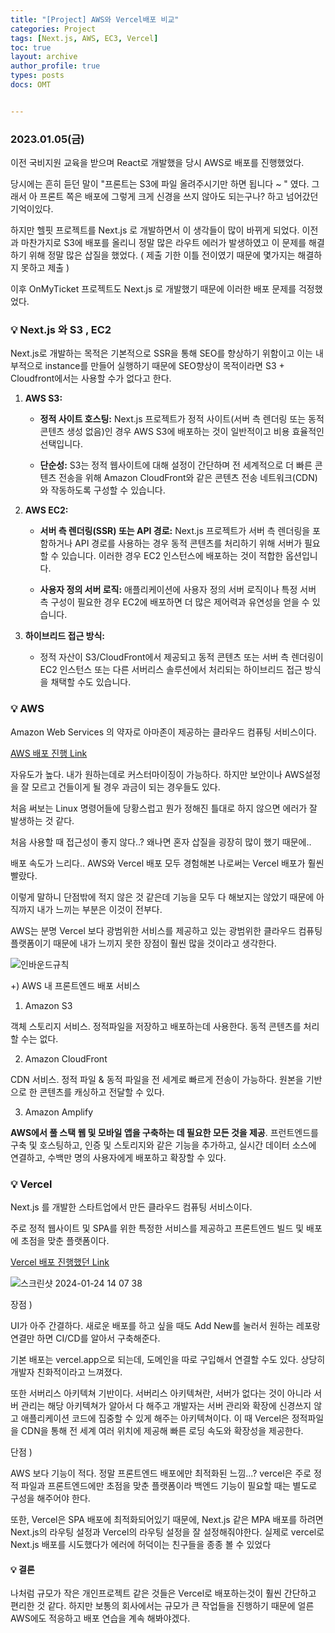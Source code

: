 ```yaml
---
title: "[Project] AWS와 Vercel배포 비교"
categories: Project
tags: [Next.js, AWS, EC3, Vercel]
toc: true
layout: archive
author_profile: true
types: posts
docs: OMT


---
```


###  2023.01.05(금)

이전 국비지원 교육을 받으며 React로 개발했을 당시 AWS로 배포를 진행했었다. 

당시에는 흔히 듣던 말이  "프론트는 S3에 파일 올려주시기만 하면 됩니다 ~ " 였다.  그래서 아 프론트 쪽은 배포에 그렇게 크게 신경을 쓰지 않아도 되는구나? 하고 넘어갔던 기억이있다. 

하지만 헬핏 프로젝트를 Next.js 로 개발하면서 이 생각들이 많이 바뀌게 되었다. 이전과 마찬가지로 S3에 배포를 올리니 정말 많은 라우트 에러가 발생하였고 이 문제를 해결하기 위해 정말 많은 삽질을 했었다. ( 제출 기한 이틀 전이였기 때문에 몇가지는 해결하지 못하고 제출 ) 

이후 OnMyTicket 프로젝트도 Next.js 로 개발했기 때문에 이러한 배포 문제를 걱정했었다. 

 ### 💡 Next.js 와 S3 , EC2

Next.js로 개발하는 목적은 기본적으로 SSR을 통해 SEO를 향상하기 위함이고 이는 내부적으로 instance를 만들어 실행하기 때문에 SEO향상이 목적이라면 S3 + Cloudfront에서는 사용할 수가 없다고 한다. 

1. **AWS S3:**

   - **정적 사이트 호스팅:** Next.js 프로젝트가 정적 사이트(서버 측 렌더링 또는 동적 콘텐츠 생성 없음)인 경우 AWS S3에 배포하는 것이 일반적이고 비용 효율적인 선택입니다.

   - **단순성:** S3는 정적 웹사이트에 대해 설정이 간단하며 전 세계적으로 더 빠른 콘텐츠 전송을 위해 Amazon CloudFront와 같은 콘텐츠 전송 네트워크(CDN)와 작동하도록 구성할 수 있습니다.

     

2. **AWS EC2:**

   - **서버 측 렌더링(SSR) 또는 API 경로:** Next.js 프로젝트가 서버 측 렌더링을 포함하거나 API 경로를 사용하는 경우 동적 콘텐츠를 처리하기 위해 서버가 필요할 수 있습니다. 이러한 경우 EC2 인스턴스에 배포하는 것이 적합한 옵션입니다.

   - **사용자 정의 서버 로직:** 애플리케이션에 사용자 정의 서버 로직이나 특정 서버 측 구성이 필요한 경우 EC2에 배포하면 더 많은 제어력과 유연성을 얻을 수 있습니다.

     

3. **하이브리드 접근 방식:**

   - 정적 자산이 S3/CloudFront에서 제공되고 동적 콘텐츠 또는 서버 측 렌더링이 EC2 인스턴스 또는 다른 서버리스 솔루션에서 처리되는 하이브리드 접근 방식을 채택할 수도 있습니다.

   



### 💡 AWS

Amazon Web Services 의 약자로 아마존이 제공하는 클라우드 컴퓨팅 서비스이다.

[AWS 배포 진행 Link](https://hoonikim.github.io/project/AWS%EB%B0%B0%ED%8F%AC%EC%97%B0%EC%8A%B5/)

자유도가 높다. 내가 원하는데로 커스터마이징이 가능하다. 하지만 보안이나 AWS설정을 잘 모르고 건들이게 될 경우 과금이 되는 경우들도 있다. 

처음 써보는 Linux 명령어들에 당황스럽고 뭔가 정해진 틀대로 하지 않으면 에러가 잘 발생하는 것 같다. 

처음 사용할 때 접근성이 좋지 않다..? 왜나면 혼자 삽질을 굉장히 많이 했기 때문에.. 

배포 속도가 느리다..  AWS와 Vercel 배포 모두 경험해본 나로써는 Vercel 배포가 훨씬 빨랐다. 

이렇게 말하니 단점밖에 적지 않은 것 같은데 기능을 모두 다 해보지는 않았기 때문에 아직까지 내가 느끼는 부분은 이것이 전부다. 

AWS는 분명 Vercel 보다 광범위한 서비스를 제공하고 있는 광범위한 클라우드 컴퓨팅 플랫폼이기 때문에 내가 느끼지 못한 장점이 훨씬 많을 것이라고 생각한다. 



![인바운드규칙](../../assets/images/2024-01-05-%E1%84%87%E1%85%A2%E1%84%91%E1%85%A9%E1%84%87%E1%85%B5%E1%84%80%E1%85%AD/afe76644-dc9a-4ca9-9016-ded45ae2f293.png)



+) AWS 내 프론트엔드 배포 서비스

1. Amazon S3

객체 스토리지 서비스. 정적파일을 저장하고 배포하는데 사용한다. 동적 콘텐츠를 처리할 수는 없다.

 

2. Amazon CloudFront

CDN 서비스. 정적 파일 & 동적 파일을 전 세계로 빠르게 전송이 가능하다. 원본을 기반으로 한 콘텐츠를 캐싱하고 전달할 수 있다. 

 

3. Amazon Amplify

 **AWS에서 풀 스택 웹 및 모바일 앱을 구축하는 데 필요한 모든 것을 제공**. 프런트엔드를 구축 및 호스팅하고, 인증 및 스토리지와 같은 기능을 추가하고, 실시간 데이터 소스에 연결하고, 수백만 명의 사용자에게 배포하고 확장할 수 있다.

 

### 💡 Vercel

Next.js 를 개발한 스타트업에서 만든 클라우드 컴퓨팅 서비스이다.

주로 정적 웹사이트 및 SPA를 위한 특정한 서비스를 제공하고 프론트엔드 빌드 및 배포에 초점을 맞춘 플랫폼이다.

[Vercel 배포 진행했던 Link](https://hoonikim.github.io/project/OMT_1%EC%9D%BC%EC%B0%A8/)

 ![스크린샷 2024-01-24 14 07 38](../../assets/images/2024-01-05-%E1%84%87%E1%85%A2%E1%84%91%E1%85%A9%E1%84%87%E1%85%B5%E1%84%80%E1%85%AD/cbdfd025-3c56-4ff3-990e-e81656ab1a39.png)





장점 ) 

UI가 아주 간결하다. 새로운 배포를 하고 싶을 때도 Add New를 눌러서 원하는 레포랑 연결만 하면 CI/CD를 알아서 구축해준다. 

기본 배포는 vercel.app으로 되는데, 도메인을 따로 구입해서 연결할 수도 있다. 상당히 개발자 친화적이라고 느껴졌다. 

 

또한 서버리스 아키텍쳐 기반이다. 서버리스 아키텍쳐란, 서버가 없다는 것이 아니라 서버 관리는 해당 아키텍쳐가 알아서 다 해주고 개발자는 서버 관리와 확장에 신경쓰지 않고 애플리케이션 코드에 집중할 수 있게 해주는 아키텍쳐이다. 이 때 Vercel은 정적파일을 CDN을 통해 전 세계 여러 위치에 제공해 빠른 로딩 속도와 확장성을 제공한다.

 

단점 )

AWS 보다 기능이 적다. 정말 프론트엔드 배포에만 최적화된 느낌...? vercel은 주로 정적 파일과 프론트엔드에만 초점을 맞춘 플랫폼이라 백엔드 기능이 필요할 때는 별도로 구성을 해주어야 한다.

 

또한, Vercel은 SPA 배포에 최적화되어있기 때문에, Next.js 같은 MPA 배포를 하려면 Next.js의 라우팅 설정과 Vercel의 라우팅 설정을 잘 설정해줘야한다. 실제로 vercel로 Next.js 배포를 시도했다가 에러에 허덕이는 친구들을 종종 볼 수 있었다

 

#### 💡 결론

나처럼 규모가 작은 개인프로젝트 같은 것들은 Vercel로 배포하는것이 훨씬 간단하고 편리한 것 같다. 하지만 보통의 회사에서는 규모가 큰 작업들을 진행하기 때문에 얼른 AWS에도 적응하고 배포 연습을 계속 해봐야겠다. 